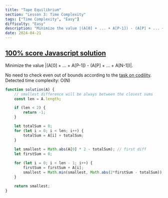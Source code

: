 ```yaml
---
title: "Tape Equilibrium"
section: "Lesson 3: Time Complexity"
tags: ["Time Complexity", "Easy"]
difficulty: "Easy"
description: "Minimize the value |(A[0] + ... + A[P-1]) - (A[P] + ... + A[N-1])|"
date: 2024-04-21
---
```

## [100% score Javascript solution](https://app.codility.com/demo/results/trainingJ2UNTT-84J/)

Minimize the value |(A[0] + ... + A[P-1]) - (A[P] + ... + A[N-1])|.

No need to check even out of bounds according to the [task on codility](https://app.codility.com/programmers/lessons/3-time_complexity/tape_equilibrium/). Detected time complexity: O(N)


```javascript
function solution(A) {
    // smallest difference will be always between the closest sums
    const len = A.length;

    if (len < 2) {
        return -1;
    }

    let totalSum = 0;
    for (let i = 0; i < len; i++) {
        totalSum = A[i] + totalSum;
    }
    
    let smallest = Math.abs(A[0] * 2 - totalSum); // first diff
    let firstSum = 0;

    for (let i = 0; i < len - 1; i++) {
        firstSum = firstSum + A[i];
        smallest = Math.min(smallest, Math.abs(2*firstSum - totalSum));
    }

    return smallest;
}
```
